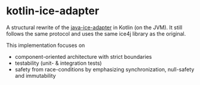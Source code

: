 # kotlin-ice-adapter

A structural rewrite of the [java-ice-adapter](https://github.com/FAForever/java-ice-adapter) in Kotlin (on the JVM). It still follows the same
protocol and uses the same ice4j library as the original.

This implementation focuses on
* component-oriented architecture with strict boundaries
* testability (unit- & integration tests)
* safety from race-conditions by emphasizing synchronization, null-safety and immutability
